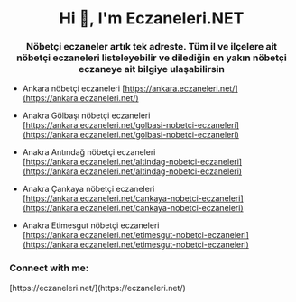 <h1 align="center">Hi 👋, I'm Eczaneleri.NET</h1>
<h3 align="center">Nöbetçi eczaneler artık tek adreste. Tüm il ve ilçelere ait nöbetçi eczaneleri listeleyebilir ve dilediğin en yakın nöbetçi eczaneye ait bilgiye ulaşabilirsin</h3>

- Ankara nöbetçi eczaneleri [https://ankara.eczaneleri.net/](https://ankara.eczaneleri.net/)

- Anakra Gölbaşı nöbetçi eczaneleri [https://ankara.eczaneleri.net/golbasi-nobetci-eczaneleri](https://ankara.eczaneleri.net/golbasi-nobetci-eczaneleri)

- Anakra Antındağ nöbetçi eczaneleri [https://ankara.eczaneleri.net/altindag-nobetci-eczaneleri](https://ankara.eczaneleri.net/altindag-nobetci-eczaneleri)

- Anakra Çankaya nöbetçi eczaneleri [https://ankara.eczaneleri.net/cankaya-nobetci-eczaneleri](https://ankara.eczaneleri.net/cankaya-nobetci-eczaneleri)

- Anakra Etimesgut nöbetçi eczaneleri [https://ankara.eczaneleri.net/etimesgut-nobetci-eczaneleri](https://ankara.eczaneleri.net/etimesgut-nobetci-eczaneleri)

<h3 align="left">Connect with me:</h3>
<p align="left"> [https://eczaneleri.net/](https://eczaneleri.net/) </p>
